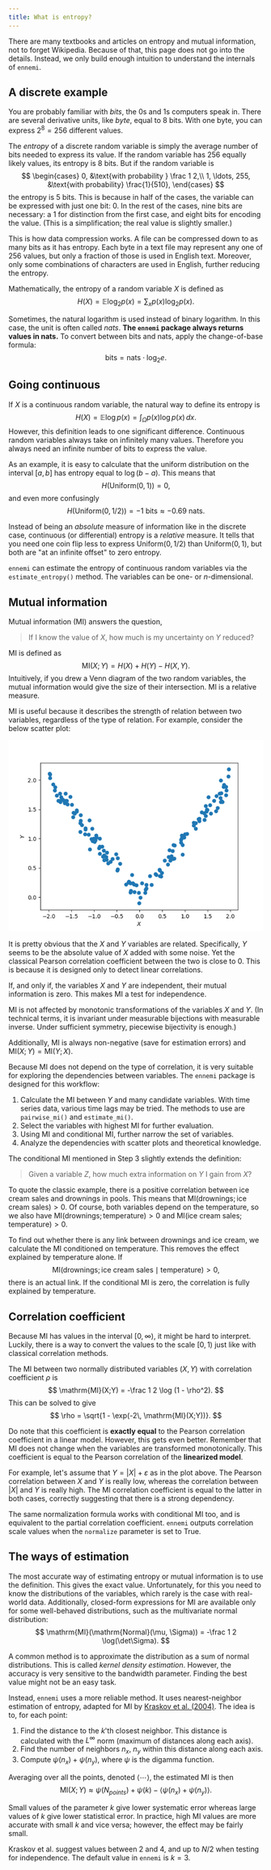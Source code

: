 ```yaml
---
title: What is entropy?
---
```


There are many textbooks and articles on entropy and mutual information,
not to forget Wikipedia.
Because of that, this page does not go into the details.
Instead, we only build enough intuition to understand the internals of `ennemi`.



## A discrete example
You are probably familiar with _bits_, the 0s and 1s computers speak in.
There are several derivative units, like _byte_, equal to 8 bits.
With one byte, you can express $2^8 = 256$ different values.

The _entropy_ of a discrete random variable is simply
the average number of bits needed to express its value.
If the random variable has 256 equally likely values, its entropy is 8 bits.
But if the random variable is
$$
\begin{cases}
0, &\text{with probability } \frac 1 2,\\
1, \ldots, 255, &\text{with probability} \frac{1}{510},
\end{cases}
$$
the entropy is 5 bits.
This is because in half of the cases, the variable can be expressed with
just one bit: $0$.
In the rest of the cases, nine bits are necessary:
a $1$ for distinction from the first case, and eight bits for encoding the value.
(This is a simplification; the real value is slightly smaller.)

This is how data compression works.
A file can be compressed down to as many bits as it has entropy.
Each byte in a text file may represent any one of 256 values,
but only a fraction of those is used in English text.
Moreover, only some combinations of characters are used in English,
further reducing the entropy.

Mathematically, the entropy of a random variable $X$ is defined as
$$
H(X) = \mathbb E \log_2 p(x) = \sum_{x} p(x) \log_2 p(x).
$$

Sometimes, the natural logarithm is used instead of binary logarithm.
In this case, the unit is often called _nats_.
**The `ennemi` package always returns values in nats.**
To convert between bits and nats, apply the change-of-base formula:
$$
\mathrm{bits} = \mathrm{nats} \cdot \log_2 e.
$$



## Going continuous
If $X$ is a continuous random variable, the natural way to define its entropy is
$$
H(X) = \mathbb E \log p(x) = \int_\Omega p(x) \log p(x) \,dx.
$$
However, this definition leads to one significant difference.
Continuous random variables always take on infinitely many values.
Therefore you always need an infinite number of bits to express the value.

As an example, it is easy to calculate that the uniform distribution on
the interval ${[{a}, {b}]}$ has entropy equal to $\log (b-a)$.
This means that
$$
H(\mathrm{Uniform(0, 1)}) = 0,
$$
and even more confusingly
$$
H(\mathrm{Uniform(0, 1/2)}) = -1 \text{ bits} \approx -0.69 \text{ nats}.
$$

Instead of being an _absolute_ measure of information like in the discrete case,
continuous (or differential) entropy is a _relative_ measure.
It tells that you need one coin flip less to express $\mathrm{Uniform(0, 1/2)}$
than $\mathrm{Uniform(0, 1)}$, but both are "at an infinite offset" to zero entropy.

`ennemi` can estimate the entropy of continuous random variables via the
`estimate_entropy()` method.
The variables can be one- or $n$-dimensional.



## Mutual information
Mutual information (MI) answers the question,
> If I know the value of $X$, how much is my uncertainty on $Y$ reduced?

MI is defined as
$$
\mathrm{MI}(X; Y) = H(X) + H(Y) - H(X, Y).
$$
Intuitively, if you drew a Venn diagram of the two random variables,
the mutual information would give the size of their intersection.
MI is a relative measure.

MI is useful because it describes the strength of relation between two variables,
regardless of the type of relation.
For example, consider the below scatter plot:

![Y is the absolute value of X plus some random noise.](example_scatter_plot.png)

It is pretty obvious that the $X$ and $Y$ variables are related.
Specifically, $Y$ seems to be the absolute value of $X$ added with some noise.
Yet the classical Pearson correlation coefficient between the two is close to 0.
This is because it is designed only to detect linear correlations.

If, and only if, the variables $X$ and $Y$ are independent, their
mutual information is zero.
This makes MI a test for independence.

MI is not affected by monotonic transformations of the variables $X$ and $Y$.
(In technical terms, it is invariant under measurable bijections with measurable inverse.
Under sufficient symmetry, piecewise bijectivity is enough.)

Additionally, MI is always non-negative (save for estimation errors)
and $\mathrm{MI}(X; Y) = \mathrm{MI}(Y; X)$.

Because MI does not depend on the type of correlation, it is very suitable
for exploring the dependencies between variables.
The `ennemi` package is designed for this workflow:

1. Calculate the MI between $Y$ and many candidate variables.
   With time series data, various time lags may be tried.
   The methods to use are `pairwise_mi()` and `estimate_mi()`.
2. Select the variables with highest MI for further evaluation.
3. Using MI and conditional MI, further narrow the set of variables.
4. Analyze the dependencies with scatter plots and theoretical knowledge.

The conditional MI mentioned in Step 3 slightly extends the definition:
> Given a variable $Z$, how much extra information on $Y$ I gain from $X$?

To quote the classic example, there is a positive correlation between
ice cream sales and drownings in pools.
This means that $\mathrm{MI}(\text{drownings}; \text{ice cream sales}) > 0$. 
Of course, both variables depend on the temperature, so we also have
$\mathrm{MI}(\text{drownings}; \text{temperature}) > 0$ and
$\mathrm{MI}(\text{ice cream sales}; \text{temperature}) > 0$.

To find out whether there is any link between drownings and ice cream,
we calculate the MI conditioned on temperature.
This removes the effect explained by temperature alone.
If
$$
\mathrm{MI}(\text{drownings}; \text{ice cream sales} \mid \text{temperature}) > 0,
$$
there is an actual link.
If the conditional MI is zero, the correlation is fully explained by temperature.



## Correlation coefficient
Because MI has values in the interval ${[{0},{\infty})}$, it might be hard to interpret.
Luckily, there is a way to convert the values to the scale ${[{0},{1})}$
just like with classical correlation methods.

The MI between two normally distributed variables $(X, Y)$
with correlation coefficient $\rho$ is
$$
\mathrm{MI}(X;Y) = -\frac 1 2 \log (1 - \rho^2).
$$
This can be solved to give
$$
\rho = \sqrt{1 - \exp(-2\, \mathrm{MI}(X;Y))}.
$$

Do note that this coefficient is **exactly equal** to the Pearson correlation
coefficient in a linear model.
However, this gets even better.
Remember that MI does not change when the variables are transformed monotonically.
This coefficient is equal to the Pearson correlation of the **linearized model**.

For example, let's assume that $Y = |X| + \varepsilon$ as in the plot above.
The Pearson correlation between $X$ and $Y$ is really low,
whereas the correlation between $|X|$ and $Y$ is really high.
The MI correlation coefficient is equal to the latter in both cases,
correctly suggesting that there is a strong dependency.

The same normalization formula works with conditional MI too,
and is equivalent to the partial correlation coefficient.
`ennemi` outputs correlation scale values when the `normalize` parameter is set to True.



## The ways of estimation
The most accurate way of estimating entropy or mutual information
is to use the definition.
This gives the exact value.
Unfortunately, for this you need to know the distributions of the variables,
which rarely is the case with real-world data.
Additionally, closed-form expressions for MI are available only for some
well-behaved distributions, such as the multivariate normal distribution:
$$
\mathrm{MI}(\mathrm{Normal}(\mu, \Sigma)) = -\frac 1 2 \log(\det\Sigma).
$$

A common method is to approximate the distribution as a sum of normal distributions.
This is called *kernel density estimation*.
However, the accuracy is very sensitive to the bandwidth parameter.
Finding the best value might not be an easy task.

Instead, `ennemi` uses a more reliable method.
It uses nearest-neighbor estimation of entropy, adapted for MI by
[Kraskov et al. (2004)](https://link.aps.org/doi/10.1103/PhysRevE.69.066138).
The idea is to, for each point:

1. Find the distance to the $k$'th closest neighbor.
   This distance is calculated with the $L^\infty$ norm
   (maximum of distances along each axis).
2. Find the number of neighbors $n_x$, $n_y$ within this distance along each axis.
3. Compute $\psi(n_x) + \psi(n_y)$, where $\psi$ is the digamma function.

Averaging over all the points, denoted $\langle\cdots\rangle$,
the estimated MI is then
$$
\mathrm{MI}(X; Y)
\approx \psi(N_{points}) + \psi(k) - \langle \psi(n_x) + \psi(n_y) \rangle.
$$

Small values of the parameter $k$ give lower systematic error
whereas large values of $k$ give lower statistical error.
In practice, high MI values are more accurate with small $k$ and vice versa;
however, the effect may be fairly small.

Kraskov et al. suggest values between 2 and 4,
and up to $N/2$ when testing for independence.
The default value in `ennemi` is $k=3$.
